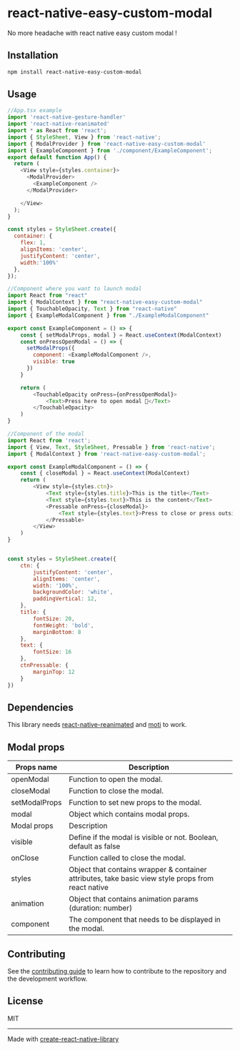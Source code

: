 # react-native-easy-custom-modal

No more headache with react native easy custom modal !

## Installation

```sh
npm install react-native-easy-custom-modal
```

## Usage

```js
//App.tsx example
import 'react-native-gesture-handler'
import 'react-native-reanimated'
import * as React from 'react';
import { StyleSheet, View } from 'react-native';
import { ModalProvider } from 'react-native-easy-custom-modal'
import { ExampleComponent } from './component/ExampleComponent';
export default function App() {
  return (
    <View style={styles.container}>
      <ModalProvider>
        <ExampleComponent />
      </ModalProvider>

    </View>
  );
}

const styles = StyleSheet.create({
  container: {
    flex: 1,
    alignItems: 'center',
    justifyContent: 'center',
    width:'100%'
  },
});
```

```js
//Component where you want to launch modal
import React from "react"
import { ModalContext } from "react-native-easy-custom-modal"
import { TouchableOpacity, Text } from "react-native"
import { ExampleModalComponent } from "./ExampleModalComponent"

export const ExampleComponent = () => {
    const { setModalProps, modal } = React.useContext(ModalContext)
    const onPressOpenModal = () => {
      setModalProps({
        component: <ExampleModalComponent />,
        visible: true
      })
    }

    return (
        <TouchableOpacity onPress={onPressOpenModal}>
            <Text>Press here to open modal 🤯</Text>
        </TouchableOpacity>
    )
}
```

```js
//Component of the modal
import React from 'react';
import { View, Text, StyleSheet, Pressable } from 'react-native';
import { ModalContext } from 'react-native-easy-custom-modal';

export const ExampleModalComponent = () => {
    const { closeModal } = React.useContext(ModalContext)
    return (
        <View style={styles.ctn}>
            <Text style={styles.title}>This is the title</Text>
            <Text style={styles.text}>This is the content</Text>
            <Pressable onPress={closeModal}>
                <Text style={styles.text}>Press to close or press outside the content 🤯</Text>
            </Pressable>
        </View>
    )
}


const styles = StyleSheet.create({
    ctn: {
        justifyContent: 'center',
        alignItems: 'center',
        width: '100%',
        backgroundColor: 'white',
        paddingVertical: 12,
    },
    title: {
        fontSize: 20,
        fontWeight: 'bold',
        marginBottom: 8
    },
    text: {
        fontSize: 16
    },
    ctnPressable: {
        marginTop: 12
    }
})
```

## Dependencies

This library needs [react-native-reanimated](https://docs.swmansion.com/react-native-reanimated/docs/fundamentals/getting-started/) and [moti](https://moti.fyi/installation) to work.

## Modal props

| Props name  | Description |
| ------------- | ------------- |
| openModal  | Function to open the modal.  |
| closeModal  | Function to close the modal.  |
| setModalProps  | Function to set new props to the modal.  |
| modal  | Object which contains modal props.  |
| Modal props  | Description |
| visible  | Define if the modal is visible or not. Boolean, default as false  |
| onClose  | Function called to close the modal.  |
| styles  | Object that contains wrapper & container attributes, take basic view style props from react native  |
| animation  | Object that contains animation params (duration: number) |
| component  | The component that needs to be displayed in the modal. |

## Contributing

See the [contributing guide](CONTRIBUTING.md) to learn how to contribute to the repository and the development workflow.

## License

MIT

---

Made with [create-react-native-library](https://github.com/callstack/react-native-builder-bob)
